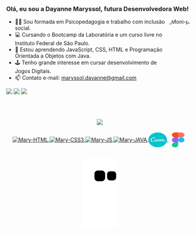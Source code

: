 ### Olá, eu sou a Dayanne Maryssol, futura Desenvolvedora Web!

<div align = center>
    <a href="https://github.com/Maryssun">
    <img align="right" alt="Moni-pic" height="170" style="border-radius:50px;" src="https://picrew.me/shareImg/org/202204/263035_eFddREOg.png">
    </a>
</div>
  
 
- 👩‍🎓 Sou formada em Psicopedagogia e trabalho com inclusão social.
- 💻 Cursando o Bootcamp da Laboratória e um curso livre no Instituto Federal de São Paulo.
- 💛 Estou aprendendo JavaScript, CSS, HTML e Programação Orientada a Objetos com Java.
- 🕹 Tenho grande interesse em cursar desenvolvimento de Jogos Digitais. 
- 📫 Contato e-mail: maryssol.dayanne@gmail.com 

<div align="left"> 
  <a href="https://instagram.com/dayannemaryssol" target="_blank"><img src="https://img.shields.io/badge/-Instagram-%23E4405F?style=for-the-badge&logo=instagram&logoColor=white" target="_blank"></a>
  <a href = "mailto:maryssol.dayanne@gmail.com"><img src="https://img.shields.io/badge/-Gmail-%23333?style=for-the-badge&logo=gmail&logoColor=white" target="_blank"></a>
  <a href="https://www.linkedin.com/in/dayannemaryssol/" target="_blank"><img src="https://img.shields.io/badge/-LinkedIn-%230077B5?style=for-the-badge&logo=linkedin&logoColor=white" target="_blank"></a>
</div>  


##
<br>
<br>
<div align="center">
  <a href="https://github.com/Maryssun">
    
   <img width="50%" src="https://github-readme-stats.vercel.app/api?username=Maryssun&show_icons=true&theme=dracula&include_all_commits=true&count_private=true"/>

<!--    <img width="49%" src="https://github-readme-stats.vercel.app/api/top-langs/?username=Maryssun&layout=compact&langs_count=7&theme=dracula"/>
</div> -->
    
<div style="display: inline_block"><br>
  <img align="center" alt="Mary-HTML" src="https://img.shields.io/badge/HTML-239120?style=for-the-badge&logo=html5&logoColor=white">
  <img align="center" alt="Mary-CSS3" src="https://img.shields.io/badge/CSS3-1572B6?style=for-the-badge&logo=css3&logoColor=white">
  <img align="center" alt="Mary-JS" src="https://img.shields.io/badge/JavaScript-F7DF1E?style=for-the-badge&logo=javascript&logoColor=black">
  <img align="center" alt="Mary-JAVA" src="https://img.shields.io/badge/Java-ED8B00?style=for-the-badge&logo=java&logoColor=white">
  <img align="center" height="40" width="50 alt="Mary-Canva" src="https://raw.githubusercontent.com/devicons/devicon/2ae2a900d2f041da66e950e4d48052658d850630/icons/canva/canva-original.svg">
  <img align="center" height="40" width="50" alt="Mary-Figma" src="https://raw.githubusercontent.com/devicons/devicon/master/icons/figma/figma-original.svg">
</div>
  
  ##
 
  ![Snake animation](https://github.com/Maryssun/Maryssun/blob/output/github-contribution-grid-snake.svg)
